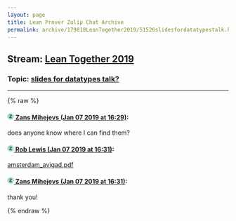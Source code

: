 ```yaml
---
layout: page
title: Lean Prover Zulip Chat Archive 
permalink: archive/179818LeanTogether2019/51526slidesfordatatypestalk.html
---
```


## Stream: [Lean Together 2019](index.html)
### Topic: [slides for datatypes talk?](51526slidesfordatatypestalk.html)

---


{% raw %}
#### [![Click to go to Zulip](../../assets/img/zulip2.png) Zans Mihejevs (Jan 07 2019 at 16:29)](https://leanprover.zulipchat.com/#narrow/stream/179818-Lean%20Together%202019/topic/slides%20for%20datatypes%20talk%3F/near/154576794):
does anyone know where I can find them?

#### [![Click to go to Zulip](../../assets/img/zulip2.png) Rob Lewis (Jan 07 2019 at 16:31)](https://leanprover.zulipchat.com/#narrow/stream/179818-Lean%20Together%202019/topic/slides%20for%20datatypes%20talk%3F/near/154576895):
[amsterdam_avigad.pdf](/user_uploads/3121/HeX9POgeoSnmo9HMn_BNpAiK/amsterdam_avigad.pdf)

#### [![Click to go to Zulip](../../assets/img/zulip2.png) Zans Mihejevs (Jan 07 2019 at 16:31)](https://leanprover.zulipchat.com/#narrow/stream/179818-Lean%20Together%202019/topic/slides%20for%20datatypes%20talk%3F/near/154576902):
thank you!


{% endraw %}
